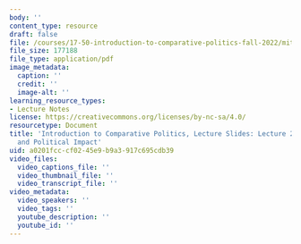 ```yaml
---
body: ''
content_type: resource
draft: false
file: /courses/17-50-introduction-to-comparative-politics-fall-2022/mit17_50f22_lec26.pdf
file_size: 177188
file_type: application/pdf
image_metadata:
  caption: ''
  credit: ''
  image-alt: ''
learning_resource_types:
- Lecture Notes
license: https://creativecommons.org/licenses/by-nc-sa/4.0/
resourcetype: Document
title: 'Introduction to Comparative Politics, Lecture Slides: Lecture 26, Technology
  and Political Impact'
uid: a0201fcc-cf02-45e9-b9a3-917c695cdb39
video_files:
  video_captions_file: ''
  video_thumbnail_file: ''
  video_transcript_file: ''
video_metadata:
  video_speakers: ''
  video_tags: ''
  youtube_description: ''
  youtube_id: ''
---
```

